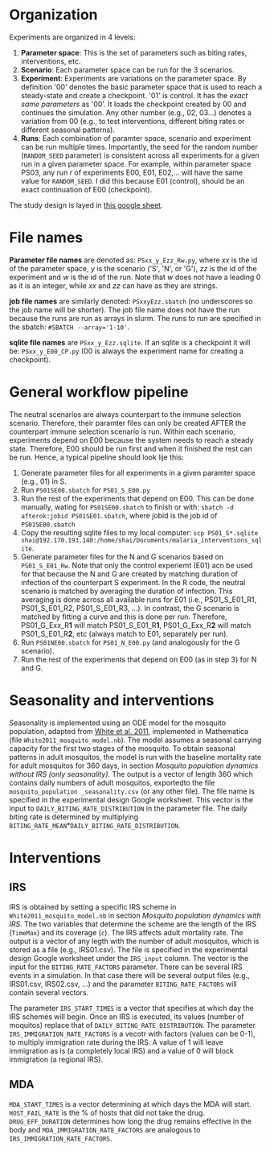 # Organization
Experiments are organized in 4 levels:

1. **Parameter space**: This is the set of parameters such as biting rates, interventions, etc.
2. **Scenario**: Each parameter space can be run for the 3 scenarios.
3. **Experiment**: Experiments are variations on the parameter space. By definition '00' denotes the basic parameter space that is used to reach a steady-state and create a checkpoint. '01' is control. It has the *exact same parameters* as '00'. It loads the checkpoint created by 00 and continues the simulation. Any other number (e.g., 02, 03...) denotes a variation from 00 (e.g., to test interventions, different biting rates or different seasonal patterns).
4. **Runs**: Each combination of paramter space, scenario and experiment can be run multiple times. Importantly, the seed for the random number (`RANDOM_SEED` parameter) is consistent across all experiments for a given run in a given parameter space. For example, within parameter space PS03, any run *r* of experiments E00, E01, E02,... will have the same value for `RANDOM_SEED`. I did this because E01 (control), should be an exact continuation of E00 (checkpoint).

The study design is layed in [this google sheet](https://docs.google.com/spreadsheets/d/1AetmLv-3sxpv9blupDA04pF_Y0RYOod38sRxGu1SOuM/edit?usp=sharing).

# File names
**Parameter file names** are denoted as: `PSxx_y_Ezz_Rw.py`, where *xx* is the id of the parameter space, *y* is the scenario ('S', 'N', or 'G'), *zz* is the id of the experiment and *w* is the id of the run. Note that *w* does not have a leading 0 as it is an integer, while *xx* and *zz* can have as they are strings.

**job file names** are similarly denoted: `PSxxyEzz.sbatch` (no underscores so the job name will be shorter). The job file name does not have the run because the runs are run as arrays in slurm. The runs to run are specified in the sbatch: `#SBATCH --array='1-10'`.

**sqlite file names** are `PSxx_y_Ezz.sqlite`. If an sqlite is a checkpoint it will be: `PSxx_y_E00_CP.py` (00 is always the experiment name for creating a checkpoint).

# General workflow pipeline
The neutral scenarios are always counterpart to the immune selection scenario. Therefore, their paramter files can only be created AFTER the counterpart immune selection scenario is run. Within each scenario, experiments depend on E00 because the system needs to reach a steady state. Therefore, E00 should be run first and when it finished the rest can be run. Hence, a typical pipeline should look lije this:

1. Generate parameter files for all experiments in a given paramter space (e.g., 01) in S.
2. Run `PS01SE00.sbatch` for `PS01_S_E00.py`
3. Run the rest of the experiments that depend on E00. This can be done manually, wating for `PS01SE00.sbatch` to finish or with: `sbatch -d afterok:jobid PS01SE01.sbatch`, where jobid is the job id of `PS01SE00.sbatch`
4. Copy the resulting sqlite files to my local computer: `scp PS01_S*.sqlite shai@192.170.193.140:/home/shai/Documents/malaria_interventions_sqlite`.
5. Generate parameter files for the N and G scenarios based on `PS01_S_E01_Rw`. Note that only the control experiemt (E01) acn be used for that because the N and G are created by matching duration of infection of the counterpart S experiment. In the R code, the neutral scenario is matched by averaging the duration of infection. This averaging is done across all available runs for E01 (i.e., PS01_S_E01_R1, PS01_S_E01_R2, PS01_S_E01_R3, ...). In contrast, the G scenario is matched by fitting a curve and this is done per run. Therefore, PS01_G_Exx_R**1** will match PS01_S_E01_R**1**, PS01_G_Exx_R**2** will match PS01_S_E01_R**2**, etc (always match to E01, separately per run).
6. Run `PS01NE00.sbatch` for `PS01_N_E00.py` (and analogously for the G scenario).
7.  Run the rest of the experiments that depend on E00 (as in step 3) for N and G.

# Seasonality and interventions
Seasonality is implemented using an ODE model for the mosquito population, adapted from [White et al. 2011](https://paperpile.com/shared/BH0tw2), implemented in Mathematica (file `White2011_mosquito_model.nb`). The model assumes a seasonal carrying capacity for the first two stages of the mosquito. To obtain seasonal patterns in adult mosquitos, the model is run with the baseline mortality rate for adult mosquitos for 360 days, in section *Mosquito population dynamics without IRS (only seasonality)*. The output is a vector of length 360 which contains daily numbers of adult mosquitos, exportedto the file `mosquito_population _seasonality.csv` (or any other file). The file name is specified in the experimental design Google worksheet. This vector is the input to `DAILY_BITING_RATE_DISTRIBUTION` in the parameter file. The daily biting rate is determined by multiplying `BITING_RATE_MEAN`*`DAILY_BITING_RATE_DISTRIBUTION`.

# Interventions

## IRS
IRS is obtained by setting a specific IRS scheme in `White2011_mosquito_model.nb` in section *Mosquito population dynamics with IRS*. The two variables that determine the scheme are the length of the IRS (`TimeMax`) and its coverage (`c`). The IRS affects adult mortality rate. The output is a vector of any legth with the number of adult mosquitos, which is stored as a file (e.g., IRS01.csv). The file is specified in the experimental design Google worksheet under the `IRS_input` column. The vector is the input for the `BITING_RATE_FACTORS` parameter. There can be several IRS events in a simulation. In that case there will be several output files (e.g., IRS01.csv, IRS02.csv, ...) and the parameter `BITING_RATE_FACTORS` will contain several vectors. 

The parameter `IRS_START_TIMES` is a vector that specifies at which day the IRS schemes will begin. Once an IRS is executed, its values (number of moquitos) replace that of `DAILY_BITING_RATE_DISTRIBUTION`. The parameter `IRS_IMMIGRATION_RATE_FACTORS` is a vecotr with factors (values can be 0-1), to multiply immigration rate during the IRS. A value of 1 will leave immigration as is (a completely local IRS) and a value of 0 will block immigration (a regional IRS).

## MDA
`MDA_START_TIMES` is a vector determining at which days the MDA will start. `HOST_FAIL_RATE` is the % of hosts that did not take the drug. `DRUG_EFF_DURATION` determines how long the drug remains effective in the body and `MDA_IMMIGRATION_RATE_FACTORS` are analogous to `IRS_IMMIGRATION_RATE_FACTORS`.